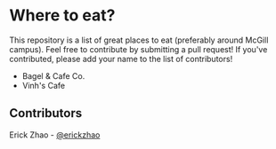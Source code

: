 # Where to eat?

This repository is a list of great places to eat (preferably around McGill campus). Feel free to contribute by submitting a pull request! If you've contributed, please add your name to the list of contributors!

* Bagel & Cafe Co.
* Vinh's Cafe

## Contributors

Erick Zhao - [@erickzhao](https://github.com/erickzhao)
